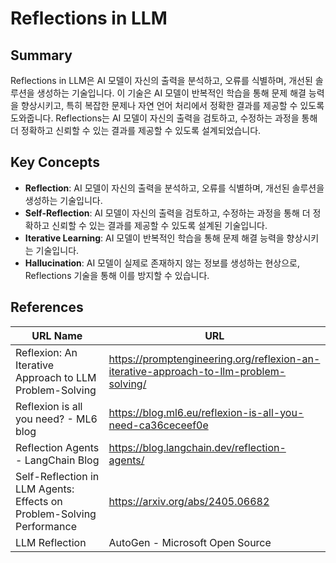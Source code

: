 # Reflections in LLM

## Summary
Reflections in LLM은 AI 모델이 자신의 출력을 분석하고, 오류를 식별하며, 개선된 솔루션을 생성하는 기술입니다. 이 기술은 AI 모델이 반복적인 학습을 통해 문제 해결 능력을 향상시키고, 특히 복잡한 문제나 자연 언어 처리에서 정확한 결과를 제공할 수 있도록 도와줍니다. Reflections는 AI 모델이 자신의 출력을 검토하고, 수정하는 과정을 통해 더 정확하고 신뢰할 수 있는 결과를 제공할 수 있도록 설계되었습니다.

## Key Concepts
- **Reflection**: AI 모델이 자신의 출력을 분석하고, 오류를 식별하며, 개선된 솔루션을 생성하는 기술입니다.
- **Self-Reflection**: AI 모델이 자신의 출력을 검토하고, 수정하는 과정을 통해 더 정확하고 신뢰할 수 있는 결과를 제공할 수 있도록 설계된 기술입니다.
- **Iterative Learning**: AI 모델이 반복적인 학습을 통해 문제 해결 능력을 향상시키는 기술입니다.
- **Hallucination**: AI 모델이 실제로 존재하지 않는 정보를 생성하는 현상으로, Reflections 기술을 통해 이를 방지할 수 있습니다.

## References
| URL Name | URL |
| --- | --- |
| Reflexion: An Iterative Approach to LLM Problem-Solving | https://promptengineering.org/reflexion-an-iterative-approach-to-llm-problem-solving/ |
| Reflexion is all you need? - ML6 blog | https://blog.ml6.eu/reflexion-is-all-you-need-ca36ceceef0e |
| Reflection Agents - LangChain Blog | https://blog.langchain.dev/reflection-agents/ |
| Self-Reflection in LLM Agents: Effects on Problem-Solving Performance | https://arxiv.org/abs/2405.06682 |
| LLM Reflection | AutoGen - Microsoft Open Source | https://microsoft.github.io/autogen/docs/topics/prompting-and-reasoning/reflection/ |